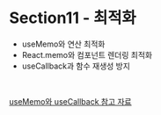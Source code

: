 # Section11 - 최적화

- useMemo와 연산 최적화
- React.memo와 컴포넌트 렌더링 최적화
- useCallback과 함수 재생성 방지

<br/>

[useMemo와 useCallback 참고 자료](https://goongoguma.github.io/2021/04/26/When-to-useMemo-and-useCallback/)
